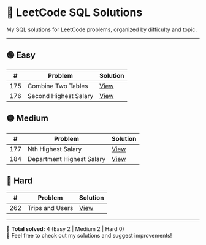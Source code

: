 # 💾 LeetCode SQL Solutions

My SQL solutions for LeetCode problems, organized by difficulty and topic.

---

## 🟢 Easy
| # | Problem | Solution |
|---|----------|-----------|
| 175 | Combine Two Tables | [View](./Easy/175_Combine_Two_Tables.sql) |
| 176 | Second Highest Salary | [View](./Easy/176_Second_Highest_Salary.sql) |

## 🟡 Medium
| # | Problem | Solution |
|---|----------|-----------|
| 177 | Nth Highest Salary | [View](./Medium/177_Nth_Highest_Salary.sql) |
| 184 | Department Highest Salary | [View](./Medium/184_Department_Highest_Salary.sql) |

## 🔴 Hard
| # | Problem | Solution |
|---|----------|-----------|
| 262 | Trips and Users | [View](./Hard/262_Trips_and_Users.sql) |

---

🌟 **Total solved:** 4 (Easy 2 | Medium 2 | Hard 0)  
💬 Feel free to check out my solutions and suggest improvements!
